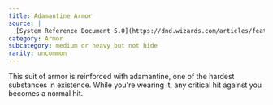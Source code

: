 ```yaml
---
title: Adamantine Armor
source: |
  [System Reference Document 5.0](https://dnd.wizards.com/articles/features/systems-reference-document-srd)
category: Armor
subcategory: medium or heavy but not hide
rarity: uncommon
---
```


This suit of armor is reinforced with adamantine, one of the hardest substances in existence. While you're wearing it, any critical hit against you becomes a normal hit.
